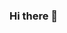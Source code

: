 ### Hi there 👋

<!--
**kikitoDev69/kikitoDev69** is a ✨ _special_ ✨ repository because its `README.md` (this file) appears on your GitHub profile.

Here are some ideas to get you started:

- 🔭 I’m currently working on my mental health
- 🌱 I’m currently learning how not to be a bitch
- 👯 I’m looking to collaborate with nicky mina
- 🤔 I’m looking for help with open street map or any routing program in csharp
- 💬 Ask me about music
- 📫 How to reach me: enriquetridivco@gmail.com
- 😄 Pronouns: he/him/helicopter
- ⚡ Fun fact: I have gastritis 
-->
